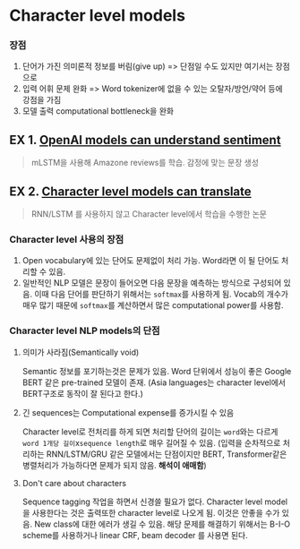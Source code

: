# Character level models

### 장점

1. 단어가 가진 의미론적 정보를 버림(give up)  => 단점일 수도 있지만 여기서는 장점으로
2. 입력 어휘 문제 완화 => Word tokenizer에 없을 수 있는 오탈자/방언/약어 등에 강점을 가짐
3. 모델 출력 computational bottleneck을 완화



## EX 1. [OpenAI models can understand sentiment ](https://openai.com/blog/unsupervised-sentiment-neuron/)

> mLSTM을 사용해 Amazone reviews를 학습. 감정에 맞는 문장 생성



## EX 2. [Character level models can translate](https://arxiv.org/abs/1610.10099)

> RNN/LSTM 를 사용하지 않고 Character level에서 학습을 수행한 논문



### Character level 사용의 장점

1. Open vocabulary에 있는 단어도 문제없이 처리 가능. Word라면 <unknown>이 될 단어도 처리할 수 있음.
2. 일반적인 NLP 모델은 문장이 들어오면 다음 문장을 예측하는 방식으로 구성되어 있음. 이때 다음 단어를 판단하기 위해서는 `softmax`를 사용하게 됨. Vocab의 개수가 매우 많기 때문에 `softmax`를 계산하면서 많은 computational power를 사용함.



### Character level NLP models의 단점

1. 의미가 사라짐(Semantically void)

   Semantic 정보를 포기하는것은 문제가 있음. Word 단위에서 성능이 좋은 Google BERT 같은 pre-trained 모델이 존재. (Asia languages는 character level에서 BERT구조로 동작이 잘 된다고 한다.)

2. 긴 sequences는 Computational expense를 증가시킬 수 있음

   Character level로 전처리를 하게 되면 처리할 단어의 길이는 `word`와는 다르게 `word 1개당 길이`x`sequence length`로 매우 길어질 수 있음. (입력을 순차적으로 처리하는 RNN/LSTM/GRU 같은 모델에서는 단점이지만 BERT, Transformer같은 병렬처리가 가능하다면 문제가 되지 않음. **해석이 애매함**)

3. Don't care about characters

   Sequence tagging 작업을 하면서 신경쓸 필요가 없다. Character level model을 사용한다는 것은  출력또한 character level로 나오게 됨. 이것은 안좋을 수가 있음. New class에 대한 에러가 생길 수 있음. 해당 문제를 해결하기 위해서는 B-I-O scheme를 사용하거나 linear CRF, beam decoder 를 사용면 된다.



